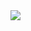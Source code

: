 <a href="https://github.com/olledejong">
  <img align="right" src="https://github-readme-stats.vercel.app/api/top-langs/?username=olledejong&hide=jupyter%20notebook&layout=donut&theme=dark"/>
</a>
